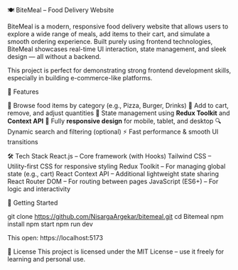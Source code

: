 🍽️ BiteMeal – Food Delivery Website 

BiteMeal is a modern, responsive food delivery website that allows users to explore a wide range of meals, add items to their cart, and simulate a smooth ordering experience. Built purely using frontend technologies, BiteMeal showcases real-time UI interaction, state management, and sleek design — all without a backend.

This project is perfect for demonstrating strong frontend development skills, especially in building e-commerce-like platforms.


🧾 Features

🍕 Browse food items by category (e.g., Pizza, Burger, Drinks)
🛒 Add to cart, remove, and adjust quantities
🧠 State management using **Redux Toolkit** and **Context API**
📱 Fully **responsive design** for mobile, tablet, and desktop
🔍 Dynamic search and filtering (optional)
⚡ Fast performance & smooth UI transitions


🛠️ Tech Stack
React.js – Core framework (with Hooks)
Tailwind CSS – Utility-first CSS for responsive styling
Redux Toolkit – For managing global state (e.g., cart)
React Context API – Additional lightweight state sharing
React Router DOM – For routing between pages
JavaScript (ES6+) – For logic and interactivity


🚀 Getting Started

git clone https://github.com/NisargaArgekar/bitemeal.git
cd Bitemeal
npm install
npm start
npm run dev

This open: https://localhost:5173

📜 License
This project is licensed under the MIT License – use it freely for learning and personal use.


